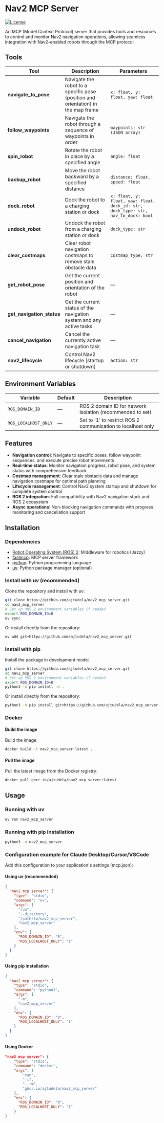 # Nav2 MCP Server

[![License](https://img.shields.io/github/license/ajtudela/nav2_mcp_server)](https://github.com/ajtudela/nav2_mcp_server/blob/main/LICENSE)

An MCP (Model Context Protocol) server that provides tools and resources to control and monitor Nav2 navigation operations, allowing seamless integration with Nav2-enabled robots through the MCP protocol.

## Tools

| Tool                      | Description                                                                       | Parameters                                                                        |
| ------------------------- | --------------------------------------------------------------------------------- | --------------------------------------------------------------------------------- |
| **navigate_to_pose**      | Navigate the robot to a specific pose (position and orientation) in the map frame | `x: float, y: float, yaw: float`                                                  |
| **follow_waypoints**      | Navigate the robot through a sequence of waypoints in order                       | `waypoints: str (JSON array)`                                                     |
| **spin_robot**            | Rotate the robot in place by a specified angle                                    | `angle: float`                                                                    |
| **backup_robot**          | Move the robot backward by a specified distance                                   | `distance: float, speed: float`                                                   |
| **dock_robot**            | Dock the robot to a charging station or dock                                      | `x: float, y: float, yaw: float, dock_id: str, dock_type: str, nav_to_dock: bool` |
| **undock_robot**          | Undock the robot from a charging station or dock                                  | `dock_type: str`                                                                  |
| **clear_costmaps**        | Clear robot navigation costmaps to remove stale obstacle data                     | `costmap_type: str`                                                               |
| **get_robot_pose**        | Get the current position and orientation of the robot                             | —                                                                                 |
| **get_navigation_status** | Get the current status of the navigation system and any active tasks              | —                                                                                 |
| **cancel_navigation**     | Cancel the currently active navigation task                                       | —                                                                                 |
| **nav2_lifecycle**        | Control Nav2 lifecycle (startup or shutdown)                                      | `action: str`                                                                     |

## Environment Variables

| Variable             | Default | Description                                                  |
| -------------------- | ------- | ------------------------------------------------------------ |
| `ROS_DOMAIN_ID`      | —       | ROS 2 domain ID for network isolation (recommended to set)   |
| `ROS_LOCALHOST_ONLY` | —       | Set to '1' to restrict ROS 2 communication to localhost only |

## Features

* **Navigation control**: Navigate to specific poses, follow waypoint sequences, and execute precise robot movements
* **Real-time status**: Monitor navigation progress, robot pose, and system status with comprehensive feedback
* **Costmap management**: Clear stale obstacle data and manage navigation costmaps for optimal path planning
* **Lifecycle management**: Control Nav2 system startup and shutdown for complete system control
* **ROS 2 integration**: Full compatibility with Nav2 navigation stack and ROS 2 ecosystem
* **Async operations**: Non-blocking navigation commands with progress monitoring and cancellation support

## Installation

### Dependencies

- [Robot Operating System (ROS) 2](https://docs.ros.org/en/jazzy/): Middleware for robotics (Jazzy)
- [fastmcp](https://github.com/jlowin/fastmcp): MCP server framework
- [python](https://www.python.org/): Python programming language
- [uv](https://github.com/astral-sh/uv): Python package manager (optional)


### Install with uv (recommended)

Clone the repository and install with uv:

```bash
git clone https://github.com/ajtudela/nav2_mcp_server.git
cd nav2_mcp_server
# Set up ROS 2 environment variables if needed
export ROS_DOMAIN_ID=0
uv sync
```

Or install directly from the repository:

```bash
uv add git+https://github.com/ajtudela/nav2_mcp_server.git
```

### Install with pip

Install the package in development mode:

```bash
git clone https://github.com/ajtudela/nav2_mcp_server.git
cd nav2_mcp_server
# Set up ROS 2 environment variables if needed
export ROS_DOMAIN_ID=0
python3 -m pip install -e .
```

Or install directly from the repository:

```bash
python3 -m pip install git+https://github.com/ajtudela/nav2_mcp_server.git
```

### Docker

#### Build the image
Build the image:

```bash
docker build -t nav2_mcp_server:latest .
```

#### Pull the image
Pull the latest image from the Docker registry:

```bash
docker pull ghcr.io/ajtudela/nav2_mcp_server:latest
```

## Usage

### Running with uv

```bash
uv run nav2_mcp_server
```

### Running with pip installation

```bash
python3 -m nav2_mcp_server
```

### Configuration example for Claude Desktop/Cursor/VSCode

Add this configuration to your application's settings (mcp.json):

#### Using uv (recommended)
```json
{
  "nav2 mcp server": {
    "type": "stdio",
    "command": "uv",
    "args": [
      "run",
      "--directory",
      "/path/to/nav2_mcp_server",
      "nav2_mcp_server"
    ],
    "env": {
      "ROS_DOMAIN_ID": "0",
      "ROS_LOCALHOST_ONLY": "1"
    }
  }
}
```

#### Using pip installation
```json
{
  "nav2 mcp server": {
    "type": "stdio",
    "command": "python3",
    "args": [
      "-m",
      "nav2_mcp_server"
    ],
    "env": {
      "ROS_DOMAIN_ID": "0",
      "ROS_LOCALHOST_ONLY": "1"
    }
  }
}
```

#### Using Docker
```json
"nav2 mcp server": {
    "type": "stdio",
    "command": "docker",
    "args": [
        "run",
        "-i",
        "--rm",
        "ghcr.io/ajtudela/nav2_mcp_server"
    ],
    "env": {
      "ROS_DOMAIN_ID": "0",
      "ROS_LOCALHOST_ONLY": "1"
    }
}
```